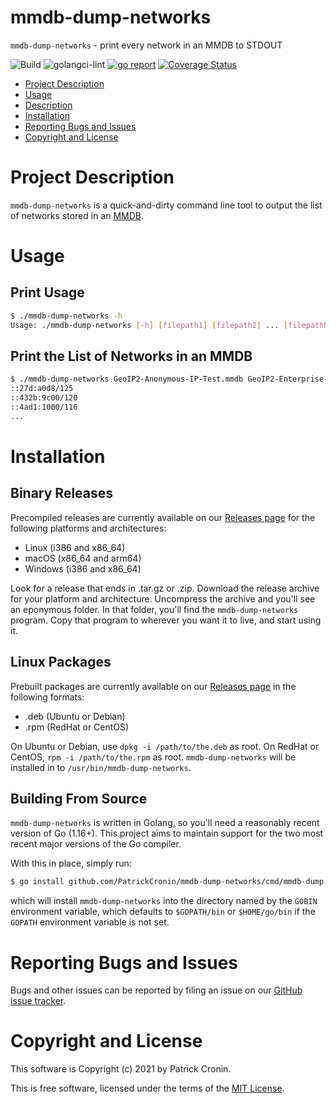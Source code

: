 # mmdb-dump-networks

`mmdb-dump-networks` - print every network in an MMDB to STDOUT

![Build](https://github.com/PatrickCronin/mmdb-dump-networks/workflows/Build/badge.svg)
![golangci-lint](https://github.com/PatrickCronin/mmdb-dump-networks/workflows/golangci-lint/badge.svg)
[![go report](https://goreportcard.com/badge/github.com/PatrickCronin/mmdb-dump-networks)](https://goreportcard.com/badge/github.com/PatrickCronin/mmdb-dump-networks)
[![Coverage
Status](https://coveralls.io/repos/github/PatrickCronin/mmdb-dump-networks/badge.svg)](https://coveralls.io/github/PatrickCronin/mmdb-dump-networks)

* [Project Description](#project-description)
* [Usage](#usage)
* [Description](#description)
* [Installation](#installation)
* [Reporting Bugs and Issues](#reporting-bugs-and-issues)
* [Copyright and License](#copyright-and-license)

# Project Description

`mmdb-dump-networks` is a quick-and-dirty command line tool to output the list
of networks stored in an [MMDB](https://github.com/maxmind/MaxMind-DB).

# Usage

## Print Usage

```bash
$ ./mmdb-dump-networks -h
Usage: ./mmdb-dump-networks [-h] [filepath1] [filepath2] ... [filepathN]
```

## Print the List of Networks in an MMDB
```bash
$ ./mmdb-dump-networks GeoIP2-Anonymous-IP-Test.mmdb GeoIP2-Enterprise-Test.mmdb
::27d:a0d8/125
::432b:9c00/120
::4ad1:1000/116
...
```

# Installation

## Binary Releases

Precompiled releases are currently available on our [Releases
page](https://github.com/PatrickCronin/mmdb-dump-networks/releases) for the
following platforms and architectures:

* Linux (i386 and x86_64)
* macOS (x86_64 and arm64)
* Windows (i386 and x86_64)

Look for a release that ends in .tar.gz or .zip. Download the release archive
for your platform and architecture.  Uncompress the archive and you'll see an
eponymous folder. In that folder, you'll find the `mmdb-dump-networks` program.
Copy that program to wherever you want it to live, and start using it.

## Linux Packages

Prebuilt packages are currently available on our [Releases
page](https://github.com/PatrickCronin/mmdb-dump-networks/releases) in the
following formats:

* .deb (Ubuntu or Debian)
* .rpm (RedHat or CentOS)

On Ubuntu or Debian, use `dpkg -i /path/to/the.deb` as root. On RedHat or
CentOS, `rpm -i /path/to/the.rpm` as root. `mmdb-dump-networks` will be
installed in to `/usr/bin/mmdb-dump-networks`.

## Building From Source

`mmdb-dump-networks` is written in Golang, so you'll need a reasonably recent
version of Go (1.16+). This project aims to maintain support for the two most
recent major versions of the Go compiler.

With this in place, simply run:

```bash
$ go install github.com/PatrickCronin/mmdb-dump-networks/cmd/mmdb-dump-networks@latest
```

which will install `mmdb-dump-networks` into the directory named by the `GOBIN`
environment variable, which defaults to `$GOPATH/bin` or `$HOME/go/bin` if the
`GOPATH` environment variable is not set.

# Reporting Bugs and Issues

Bugs and other issues can be reported by filing an issue on our [GitHub issue
tracker](https://github.com/PatrickCronin/mmdb-dump-networks/issues).

# Copyright and License

This software is Copyright (c) 2021 by Patrick Cronin.

This is free software, licensed under the terms of the [MIT
License](https://github.com/PatrickCronin/mmdb-dump-networks/LICENSE.md).
